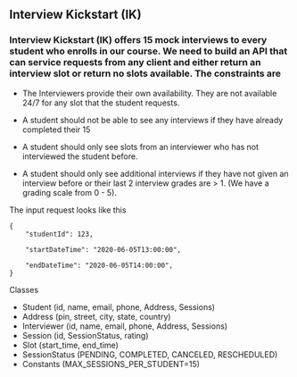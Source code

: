 ## Interview Kickstart (IK)

### Interview Kickstart (IK) offers 15 mock interviews to every student who enrolls in our course. We need to build an API that can service requests from any client and either return an interview slot or return no slots available. The constraints are

- The Interviewers provide their own availability. They are not available 24/7 for any slot that the student requests. 

- A student should not be able to see any interviews if they have already completed their 15

- A student should only see slots from an interviewer who has not interviewed the student before.

- A student should only see additional interviews if they have not given an interview before or their last 2 interview grades are > 1. (We have a grading scale from 0 - 5). 


The input request looks like this

```
{
	"studentId": 123,

	"startDateTime": "2020-06-05T13:00:00",

	"endDateTime": "2020-06-05T14:00:00",
}

```

Classes

- Student (id, name, email, phone, Address, Sessions)
- Address (pin, street, city, state, country)
- Interviewer (id, name, email, phone, Address, Sessions)
- Session (id, SessionStatus, rating)
- Slot (start_time, end_time)
- SessionStatus (PENDING, COMPLETED, CANCELED, RESCHEDULED)
- Constants (MAX_SESSIONS_PER_STUDENT=15)